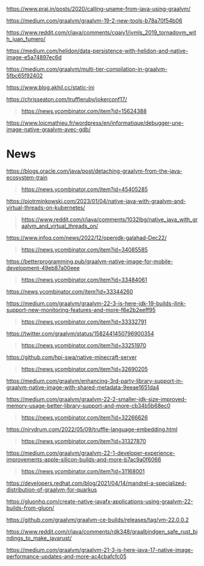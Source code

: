 https://www.praj.in/posts/2020/calling-uname-from-java-using-graalvm/

https://medium.com/graalvm/graalvm-19-2-new-tools-b78a70f54b06

https://www.reddit.com/r/java/comments/cqaiy1/jvmls_2019_tornadovm_with_juan_fumero/

https://medium.com/helidon/data-persistence-with-helidon-and-native-image-e5a74897ec6d

https://medium.com/graalvm/multi-tier-compilation-in-graalvm-5fbc65f92402

https://www.blog.akhil.cc/static-jni

https://chrisseaton.com/truffleruby/jokerconf17/
> https://news.ycombinator.com/item?id=15624388

https://www.loicmathieu.fr/wordpress/en/informatique/debugger-une-image-native-graalvm-avec-gdb/

# News
https://blogs.oracle.com/java/post/detaching-graalvm-from-the-java-ecosystem-train
> https://news.ycombinator.com/item?id=45405285

https://piotrminkowski.com/2023/01/04/native-java-with-graalvm-and-virtual-threads-on-kubernetes/
> https://www.reddit.com/r/java/comments/1032lbg/native_java_with_graalvm_and_virtual_threads_on/

https://www.infoq.com/news/2022/12/openjdk-galahad-Dec22/
> https://news.ycombinator.com/item?id=34085585

https://betterprogramming.pub/graalvm-native-image-for-mobile-development-49eb87a00eee
> https://news.ycombinator.com/item?id=33484061

https://news.ycombinator.com/item?id=33344260

https://medium.com/graalvm/graalvm-22-3-is-here-jdk-19-builds-jlink-support-new-monitoring-features-and-more-f6e2b2eeff95
> https://news.ycombinator.com/item?id=33332791

https://twitter.com/graalvm/status/1582441450796900354
> https://news.ycombinator.com/item?id=33251970

https://github.com/hpi-swa/native-minecraft-server
> https://news.ycombinator.com/item?id=32690205

https://medium.com/graalvm/enhancing-3rd-party-library-support-in-graalvm-native-image-with-shared-metadata-9eeae1651da4

https://medium.com/graalvm/graalvm-22-2-smaller-jdk-size-improved-memory-usage-better-library-support-and-more-cb34b5b68ec0
> https://news.ycombinator.com/item?id=32266626

https://nirvdrum.com/2022/05/09/truffle-language-embedding.html
> https://news.ycombinator.com/item?id=31327870

https://medium.com/graalvm/graalvm-22-1-developer-experience-improvements-apple-silicon-builds-and-more-b7ac9a0f6066
> https://news.ycombinator.com/item?id=31168001

https://developers.redhat.com/blog/2021/04/14/mandrel-a-specialized-distribution-of-graalvm-for-quarkus

https://gluonhq.com/create-native-javafx-applications-using-graalvm-22-builds-from-gluon/

https://github.com/graalvm/graalvm-ce-builds/releases/tag/vm-22.0.0.2

https://www.reddit.com/r/java/comments/rdk348/graalbindgen_safe_rust_bindings_to_make_javarust/

https://medium.com/graalvm/graalvm-21-3-is-here-java-17-native-image-performance-updates-and-more-ac4cbafcfc05